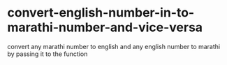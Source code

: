 # convert-english-number-in-to-marathi-number-and-vice-versa
convert any marathi number to english and any english number to marathi by passing it to the function
